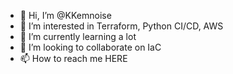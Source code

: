 - 👋 Hi, I’m @KKemnoise
- 👀 I’m interested in Terraform, Python CI/CD, AWS
- 🌱 I’m currently learning a lot
- 💞️ I’m looking to collaborate on IaC
- 📫 How to reach me HERE

<!---
KKemnoise/KKemnoise is a ✨ special ✨ repository because its `README.md` (this file) appears on your GitHub profile.
You can click the Preview link to take a look at your changes.
--->

